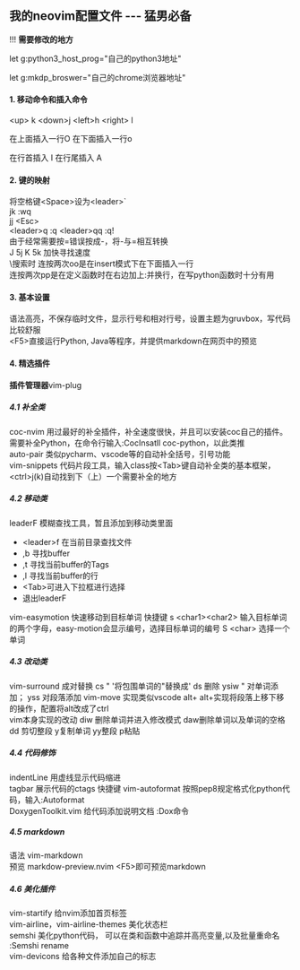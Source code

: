 ## 我的neovim配置文件 --- 猛男必备
!!! **需要修改的地方**

let g:python3_host_prog="自己的python3地址"

let g:mkdp_broswer="自己的chrome浏览器地址"
#### 1. 移动命令和插入命令
\<up> k \<down>j \<left>h \<right> l

在上面插入一行O 在下面插入一行o

在行首插入 I 在行尾插入 A

#### 2. 键的映射
将空格键\<Space>设为\<leader>`  
jk :wq  
jj \<Esc>  
\<leader>q :q
\<leader>qq :q!  
由于经常需要按=错误按成-，将-与=相互转换  
J 5j
K 5k 加快寻找速度  
\搜索时
连按两次oo是在insert模式下在下面插入一行  
连按两次pp是在定义函数时在右边加上:并换行，在写python函数时十分有用  
#### 3. 基本设置
语法高亮，不保存临时文件，显示行号和相对行号，设置主题为gruvbox，写代码比较舒服  
\<F5>直接运行Python, Java等程序，并提供markdown在网页中的预览
#### 4. 精选插件
**插件管理器**vim-plug
##### 4.1 补全类
coc-nvim 用过最好的补全插件，补全速度很快，并且可以安装coc自己的插件。需要补全Python，在命令行输入:CocInsatll coc-python，以此类推  
auto-pair 类似pycharm、vscode等的自动补全括号，引号功能  
vim-snippets 代码片段工具，输入class按\<Tab>键自动补全类的基本框架，\<ctrl>j(k)自动找到下（上）一个需要补全的地方  
##### 4.2 移动类
leaderF 模糊查找工具，暂且添加到移动类里面  
+ \<leader>f 在当前目录查找文件  
+ ,b 寻找buffer
+ ,t 寻找当前buffer的Tags
+ ,l 寻找当前buffer的行
+ \<Tab>可进入下拉框进行选择
+ <C-c> 退出leaderF

vim-easymotion 快速移动到目标单词 快捷键 s \<char1>\<char2> 输入目标单词的两个字母，easy-motion会显示编号，选择目标单词的编号 S \<char> 选择一个单词  
##### 4.3 改动类
vim-surround 成对替换 cs " '将包围单词的"替换成' ds 删除 ysiw " 对单词添加； yss 对段落添加
vim-move 实现类似vscode alt+<Up> alt+<Down>实现将段落上移下移的操作，配置将alt改成了ctrl  
vim本身实现的改动 diw 删除单词并进入修改模式 daw删除单词以及单词的空格 dd 剪切整段 y复制单词 yy整段 p粘贴 
##### 4.4 代码修饰
indentLine 用虚线显示代码缩进  
tagbar 展示代码的ctags 快捷键 
vim-autoformat 按照pep8规定格式化python代码，输入:Autoformat  
DoxygenToolkit.vim 给代码添加说明文档 :Dox命令  
##### 4.5 markdown
语法 vim-markdown  
预览 markdow-preview.nvim  \<F5>即可预览markdown  
##### 4.6 美化插件
vim-startify 给nvim添加首页标签  
vim-airline，vim-airline-themes 美化状态栏  
semshi 美化python代码， 可以在类和函数中追踪并高亮变量,以及批量重命名 :Semshi rename   
vim-devicons 给各种文件添加自己的标志  

